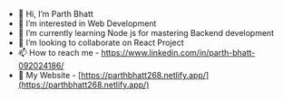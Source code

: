 - 👋 Hi, I’m Parth Bhatt
- 👀 I’m interested in Web Development
- 🌱 I’m currently learning Node js for mastering Backend development
- 💞️ I’m looking to collaborate on React Project
- 📫 How to reach me - https://www.linkedin.com/in/parth-bhatt-092024186/
- 👀 My Website - [https://parthbhatt268.netlify.app/](https://parthbhatt268.netlify.app/)

<!---
parthbhatt268/parthbhatt268 is a ✨ special ✨ repository because its `README.md` (this file) appears on your GitHub profile.
You can click the Preview link to take a look at your changes.
--->
